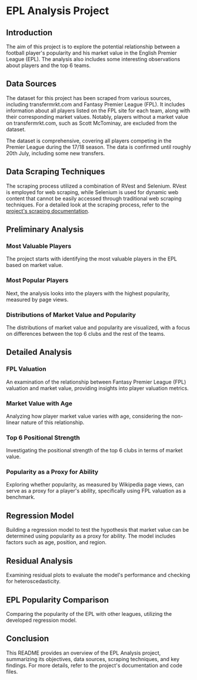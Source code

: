 # EPL Analysis Project

## Introduction

The aim of this project is to explore the potential relationship between a football player's popularity and his market value in the English Premier League (EPL). The analysis also includes some interesting observations about players and the top 6 teams.

## Data Sources

The dataset for this project has been scraped from various sources, including transfermrkt.com and Fantasy Premier League (FPL). It includes information about all players listed on the FPL site for each team, along with their corresponding market values. Notably, players without a market value on transfermrkt.com, such as Scott McTominay, are excluded from the dataset.

The dataset is comprehensive, covering all players competing in the Premier League during the 17/18 season. The data is confirmed until roughly 20th July, including some new transfers.

## Data Scraping Techniques

The scraping process utilized a combination of RVest and Selenium. RVest is employed for web scraping, while Selenium is used for dynamic web content that cannot be easily accessed through traditional web scraping techniques. For a detailed look at the scraping process, refer to the [project's scraping documentation](https://github.com/shubham-maurya/epl-data-scraping).

## Preliminary Analysis

### Most Valuable Players

The project starts with identifying the most valuable players in the EPL based on market value.

### Most Popular Players

Next, the analysis looks into the players with the highest popularity, measured by page views.

### Distributions of Market Value and Popularity

The distributions of market value and popularity are visualized, with a focus on differences between the top 6 clubs and the rest of the teams.

## Detailed Analysis

### FPL Valuation

An examination of the relationship between Fantasy Premier League (FPL) valuation and market value, providing insights into player valuation metrics.

### Market Value with Age

Analyzing how player market value varies with age, considering the non-linear nature of this relationship.

### Top 6 Positional Strength

Investigating the positional strength of the top 6 clubs in terms of market value.

### Popularity as a Proxy for Ability

Exploring whether popularity, as measured by Wikipedia page views, can serve as a proxy for a player's ability, specifically using FPL valuation as a benchmark.

## Regression Model

Building a regression model to test the hypothesis that market value can be determined using popularity as a proxy for ability. The model includes factors such as age, position, and region.

## Residual Analysis

Examining residual plots to evaluate the model's performance and checking for heteroscedasticity.

## EPL Popularity Comparison

Comparing the popularity of the EPL with other leagues, utilizing the developed regression model.

## Conclusion

This README provides an overview of the EPL Analysis project, summarizing its objectives, data sources, scraping techniques, and key findings. For more details, refer to the project's documentation and code files.

